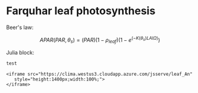 # Farquhar leaf photosynthesis

Beer's law:

```math
APAR(PAR, \theta_s) = (PAR)(1 - \rho_{leaf})(1 - e^{(-K(\theta_s) LAI  \Omega)})
```

Julia block: 

```jl
test
```

```@raw html
<iframe src="https://clima.westus3.cloudapp.azure.com/jsserve/leaf_An"
   style="height:1400px;width:100%;">
</iframe>
```

